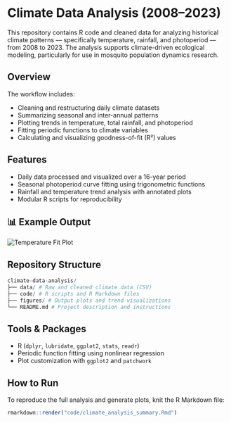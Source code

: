 # Climate Data Analysis (2008–2023)

This repository contains R code and cleaned data for analyzing historical climate patterns — specifically temperature, rainfall, and photoperiod — from 2008 to 2023. The analysis supports climate-driven ecological modeling, particularly for use in mosquito population dynamics research.

## Overview

The workflow includes:
- Cleaning and restructuring daily climate datasets
- Summarizing seasonal and inter-annual patterns
- Plotting trends in temperature, total rainfall, and photoperiod
- Fitting periodic functions to climate variables
- Calculating and visualizing goodness-of-fit (R²) values

## Features

- Daily data processed and visualized over a 16-year period
- Seasonal photoperiod curve fitting using trigonometric functions
- Rainfall and temperature trend analysis with annotated plots
- Modular R scripts for reproducibility

## 📊 Example Output
![Temperature Fit Plot](figures/temp_func_fit.png)

## Repository Structure

```r
climate-data-analysis/
├── data/ # Raw and cleaned climate data (CSV)
├── code/ # R scripts and R Markdown files
├── figures/ # Output plots and trend visualizations
└── README.md # Project description and instructions
```


## Tools & Packages

- R (`dplyr`, `lubridate`, `ggplot2`, `stats`, `readr`)
- Periodic function fitting using nonlinear regression
- Plot customization with `ggplot2` and `patchwork`

## How to Run

To reproduce the full analysis and generate plots, knit the R Markdown file:

```r
rmarkdown::render("code/climate_analysis_summary.Rmd")
```
